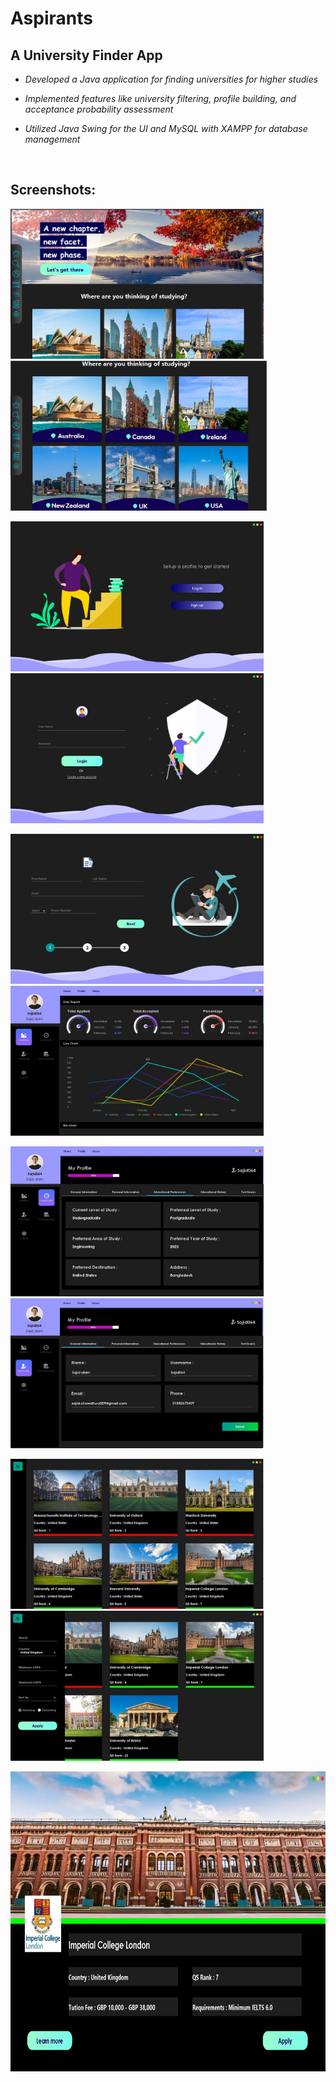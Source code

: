 # Aspirants

## A University Finder App

- *Developed a Java application for finding universities for higher studies*

- *Implemented features like university filtering, profile building, and acceptance probability assessment*

- *Utilized Java Swing for the UI and MySQL with XAMPP for database management*

<br>

## Screenshots:

<p>
<img src="https://github.com/Sajid064/Aspirants/blob/main/Screenshots/1.jpg" width = "405" height = "240"/>
&nbsp;&nbsp;&nbsp;<img src="https://github.com/Sajid064/Aspirants/blob/main/Screenshots/2.JPG" width = "410" height = "240"/>
</p>
<p>
<img src="https://github.com/Sajid064/Aspirants/blob/main/Screenshots/3.JPG" width = "405" height = "240"/>
&nbsp;&nbsp;&nbsp;<img src="https://github.com/Sajid064/Aspirants/blob/main/Screenshots/4.JPG" width = "405" height = "240"/>
</p>
<p>
<img src="https://github.com/Sajid064/Aspirants/blob/main/Screenshots/5.JPG" width = "405" height = "240"/>
&nbsp;&nbsp;&nbsp;<img src="https://github.com/Sajid064/Aspirants/blob/main/Screenshots/6.JPG" width = "405" height = "240"/>
</p>
<p>
<img src="https://github.com/Sajid064/Aspirants/blob/main/Screenshots/7.JPG" width = "405" height = "240"/>
&nbsp;&nbsp;&nbsp;<img src="https://github.com/Sajid064/Aspirants/blob/main/Screenshots/8.JPG" width = "405" height = "240"/>
</p>
<p>
<img src="https://github.com/Sajid064/Aspirants/blob/main/Screenshots/10.jpg" width = "405" height = "240"/>
&nbsp;&nbsp;&nbsp;<img src="https://github.com/Sajid064/Aspirants/blob/main/Screenshots/11.jpg" width = "405" height = "240"/>
</p>
<p>
<img src="https://github.com/Sajid064/Aspirants/blob/main/Screenshots/12.jpg" width = "810" height = "480"/>
</p>
